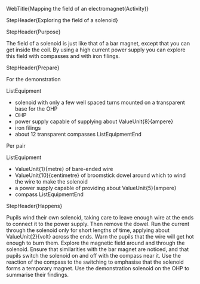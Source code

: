 WebTitle{Mapping the field of an electromagnet(Activity)}

StepHeader{Exploring the field of a solenoid}

StepHeader{Purpose}

The field of a solenoid is just like that of a bar magnet, except that you can get inside the coil. By using a high current power supply you can explore this field with compasses and with iron filings.

StepHeader{Prepare}

For the demonstration 

ListEquipment
- solenoid with only a few well spaced turns mounted on a transparent base for the OHP
- OHP
- power supply capable of supplying about ValueUnit{8}{ampere}
- iron filings
- about 12 transparent compasses
ListEquipmentEnd

Per pair 

ListEquipment
- ValueUnit{1}{metre} of bare-ended wire
- ValueUnit{10}{centimetre} of broomstick dowel around which to wind the wire to make the solenoid
- a power supply capable of providing about ValueUnit{5}{ampere}
- compass
ListEquipmentEnd

StepHeader{Happens}

Pupils wind their own solenoid, taking care to leave enough wire at the ends to connect it to the power supply. Then remove the dowel. Run the current through the solenoid only for short lengths of time, applying about ValueUnit{2}{volt} across the ends. Warn the pupils that the wire will get hot enough to burn them. Explore the magnetic field around and through the solenoid. Ensure that similarities with the bar magnet are noticed, and that pupils switch the solenoid on and off with the compass near it. Use the reaction of the compass to the switching to emphasise that the solenoid forms a temporary magnet. Use the demonstration solenoid on the OHP to summarise their findings.


